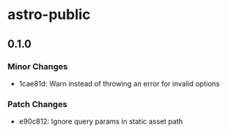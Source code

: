# astro-public

## 0.1.0

### Minor Changes

- 1cae81d: Warn instead of throwing an error for invalid options

### Patch Changes

- e90c812: Ignore query params in static asset path
